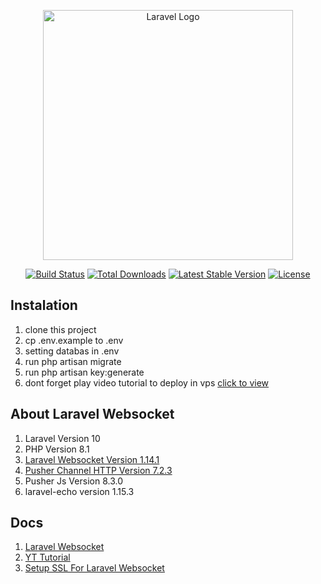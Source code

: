 <p align="center"><a href="https://laravel.com" target="_blank"><img src="https://raw.githubusercontent.com/laravel/art/master/logo-lockup/5%20SVG/2%20CMYK/1%20Full%20Color/laravel-logolockup-cmyk-red.svg" width="400" alt="Laravel Logo"></a></p>

<p align="center">
<a href="https://github.com/laravel/framework/actions"><img src="https://github.com/laravel/framework/workflows/tests/badge.svg" alt="Build Status"></a>
<a href="https://packagist.org/packages/laravel/framework"><img src="https://img.shields.io/packagist/dt/laravel/framework" alt="Total Downloads"></a>
<a href="https://packagist.org/packages/laravel/framework"><img src="https://img.shields.io/packagist/v/laravel/framework" alt="Latest Stable Version"></a>
<a href="https://packagist.org/packages/laravel/framework"><img src="https://img.shields.io/packagist/l/laravel/framework" alt="License"></a>
</p>

## Instalation
1. clone this project
2. cp .env.example to .env
3. setting databas in .env
4. run php artisan migrate
5. run php artisan key:generate
6. dont forget play video tutorial to deploy in vps [click to view](https://youtu.be/WCpU2CqsIr4?si=oMyaNwE74ABeoPQX)

## About Laravel Websocket

1. Laravel Version 10
2. PHP Version 8.1
3. [Laravel Websocket Version 1.14.1](https://github.com/beyondcode/laravel-websockets)
4. [Pusher Channel HTTP Version 7.2.3](https://github.com/pusher/pusher-http-php)
5. Pusher Js Version 8.3.0
6. laravel-echo version 1.15.3

## Docs
1. [Laravel Websocket](https://beyondco.de/docs/laravel-websockets/getting-started/introduction)
2. [YT Tutorial](https://www.youtube.com/watch?v=w8rj1C0fLgw)
3. [Setup SSL For Laravel Websocket](https://beyondco.de/docs/laravel-websockets/basic-usage/ssl)
